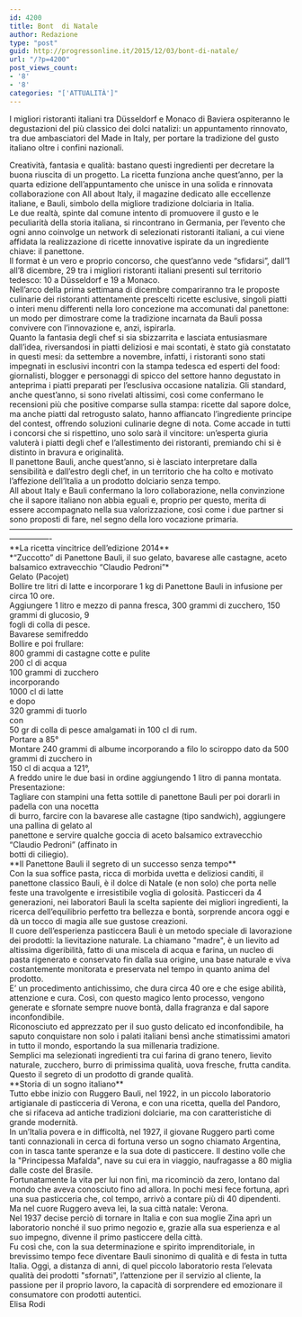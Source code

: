 ```yaml
---
id: 4200
title: Bont  di Natale
author: Redazione
type: "post"
guid: http://progressonline.it/2015/12/03/bont-di-natale/
url: "/?p=4200"
post_views_count:
- '8'
- '8'
categories: "['ATTUALITÀ']"
---
```


I migliori ristoranti italiani tra Düsseldorf e Monaco di Baviera ospiteranno le degustazioni del più classico dei dolci natalizi: un appuntamento rinnovato, tra due ambasciatori del Made in Italy, per portare la tradizione del gusto italiano oltre i confini nazionali.

<div> </div><div>Creatività, fantasia e qualità: bastano questi ingredienti per decretare la buona riuscita di un progetto. La ricetta funziona anche quest’anno, per la quarta edizione dell’appuntamento che unisce in una solida e rinnovata collaborazione con All about Italy, il magazine dedicato alle eccellenze italiane, e Bauli, simbolo della migliore tradizione dolciaria in Italia.</div><div>Le due realtà, spinte dal comune intento di promuovere il gusto e le peculiarità della storia italiana, si rincontrano in Germania, per l’evento che ogni anno coinvolge un network di selezionati ristoranti italiani, a cui viene affidata la realizzazione di ricette innovative ispirate da un ingrediente chiave: il panettone. </div><div> </div><div>Il format è un vero e proprio concorso, che quest’anno vede “sfidarsi”, dall’1 all’8 dicembre, 29 tra i migliori ristoranti italiani presenti sul territorio tedesco: 10 a Düsseldorf e 19 a Monaco. </div><div>Nell’arco della prima settimana di dicembre compariranno tra le proposte culinarie dei ristoranti attentamente prescelti ricette esclusive, singoli piatti o interi menu differenti nella loro concezione ma accomunati dal panettone: un modo per dimostrare come la tradizione incarnata da Bauli possa convivere con l’innovazione e, anzi, ispirarla. </div><div> </div><div>Quanto la fantasia degli chef si sia sbizzarrita e lasciata entusiasmare dall’idea, riversandosi in piatti deliziosi e mai scontati, è stato già constatato in questi mesi: da settembre a novembre, infatti, i ristoranti sono stati impegnati in esclusivi incontri con la stampa tedesca ed esperti del food: giornalisti, blogger e personaggi di spicco del settore hanno degustato in anteprima i piatti preparati per l’esclusiva occasione natalizia. Gli standard, anche quest’anno, si sono rivelati altissimi, così come confermano le recensioni più che positive comparse sulla stampa: ricette dal sapore dolce, ma anche piatti dal retrogusto salato, hanno affiancato l’ingrediente principe del contest, offrendo soluzioni culinarie degne di nota. Come accade in tutti i concorsi che si rispettino, uno solo sarà il vincitore: un’esperta giuria valuterà i piatti degli chef e l’allestimento dei ristoranti, premiando chi si è distinto in bravura e originalità.</div><div> </div><div>Il panettone Bauli, anche quest’anno, si è lasciato interpretare dalla sensibilità e dall’estro degli chef, in un territorio che ha colto e motivato l’affezione dell’Italia a un prodotto dolciario senza tempo.</div><div>All about Italy e Bauli confermano la loro collaborazione, nella convinzione che il sapore italiano non abbia eguali e, proprio per questo, merita di essere accompagnato nella sua valorizzazione, così come i due partner si sono proposti di fare, nel segno della loro vocazione primaria.</div><div> </div><div>—————————————————————————————————————————-</div><div> </div><div>**La ricetta vincitrice dell’edizione 2014**</div><div>*“Zuccotto” di Panettone Bauli, il suo gelato, bavarese alle castagne, aceto balsamico extravecchio “Claudio Pedroni”*</div><div> </div><div>Gelato (Pacojet)</div><div>Bollire tre litri di latte e incorporare 1 kg di Panettone Bauli in infusione per circa 10 ore.</div><div>Aggiungere 1 litro e mezzo di panna fresca, 300 grammi di zucchero, 150 grammi di glucosio, 9</div><div>fogli di colla di pesce.</div><div> </div><div>Bavarese semifreddo</div><div>Bollire e poi frullare:</div><div>800 grammi di castagne cotte e pulite</div><div>200 cl di acqua</div><div>100 grammi di zucchero</div><div>incorporando</div><div>1000 cl di latte</div><div>e dopo</div><div>320 grammi di tuorlo</div><div>con</div><div>50 gr di colla di pesce amalgamati in 100 cl di rum.</div><div>Portare a 85°</div><div>Montare 240 grammi di albume incorporando a filo lo sciroppo dato da 500 grammi di zucchero in</div><div>150 cl di acqua a 121°,</div><div>A freddo unire le due basi in ordine aggiungendo 1 litro di panna montata.</div><div> </div><div>Presentazione:</div><div>Tagliare con stampini una fetta sottile di panettone Bauli per poi dorarli in padella con una nocetta</div><div>di burro, farcire con la bavarese alle castagne (tipo sandwich), aggiungere una pallina di gelato al</div><div>panettone e servire qualche goccia di aceto balsamico extravecchio “Claudio Pedroni” (affinato in</div><div>botti di ciliegio).</div><div> </div><div> </div><div>**Il Panettone Bauli il segreto di un successo senza tempo**</div><div>Con la sua soffice pasta, ricca di morbida uvetta e deliziosi canditi, il panettone classico Bauli, è il dolce di Natale (e non solo) che porta nelle feste una travolgente e irresistibile voglia di golosità. Pasticceri da 4 generazioni, nei laboratori Bauli la scelta sapiente dei migliori ingredienti, la ricerca dell’equilibrio perfetto tra bellezza e bontà, sorprende ancora oggi e dà un tocco di magia alle sue gustose creazioni.</div><div>Il cuore dell’esperienza pasticcera Bauli è un metodo speciale di lavorazione dei prodotti: la lievitazione naturale. La chiamano "madre", è un lievito ad altissima digeribilità, fatto di una miscela di acqua e farina, un nucleo di pasta rigenerato e conservato fin dalla sua origine, una base naturale e viva costantemente monitorata e preservata nel tempo in quanto anima del prodotto. </div><div>E’ un procedimento antichissimo, che dura circa 40 ore e che esige abilità, attenzione e cura. Così, con questo magico lento processo, vengono generate e sfornate sempre nuove bontà, dalla fragranza e dal sapore inconfondibile. </div><div>Riconosciuto ed apprezzato per il suo gusto delicato ed inconfondibile, ha saputo conquistare non solo i palati italiani bensì anche stimatissimi amatori in tutto il mondo, esportando la sua millenaria tradizione. </div><div>Semplici ma selezionati ingredienti tra cui farina di grano tenero, lievito naturale, zucchero, burro di primissima qualità, uova fresche, frutta candita. Questo il segreto di un prodotto di grande qualità. </div><div> </div><div>**Storia di un sogno italiano**</div><div>Tutto ebbe inizio con Ruggero Bauli, nel 1922, in un piccolo laboratorio artigianale di pasticceria di Verona, e con una ricetta, quella del Pandoro, che si rifaceva ad antiche tradizioni dolciarie, ma con caratteristiche di grande modernità.</div><div>In un’Italia povera e in difficoltà, nel 1927, il giovane Ruggero partì come tanti connazionali in cerca di fortuna verso un sogno chiamato Argentina, con in tasca tante speranze e la sua dote di pasticcere. Il destino volle che la "Principessa Mafalda", nave su cui era in viaggio, naufragasse a 80 miglia dalle coste del Brasile.</div><div>Fortunatamente la vita per lui non finì, ma ricominciò da zero, lontano dal mondo che aveva conosciuto fino ad allora. In pochi mesi fece fortuna, aprì una sua pasticceria che, col tempo, arrivò a contare più di 40 dipendenti.</div><div>Ma nel cuore Ruggero aveva lei, la sua città natale: Verona.</div><div>Nel 1937 decise perciò di tornare in Italia e con sua moglie Zina aprì un laboratorio nonché il suo primo negozio e, grazie alla sua esperienza e al suo impegno, divenne il primo pasticcere della città. </div><div>Fu così che, con la sua determinazione e spirito imprenditoriale, in brevissimo tempo fece diventare Bauli sinonimo di qualità e di festa in tutta Italia. Oggi, a distanza di anni, di quel piccolo laboratorio resta l’elevata qualità dei prodotti "sfornati", l’attenzione per il servizio al cliente, la passione per il proprio lavoro, la capacità di sorprendere ed emozionare il consumatore con prodotti autentici.</div><div> </div><div>Elisa Rodi</div>